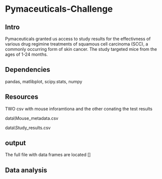 # Pymaceuticals-Challenge
## Intro

Pymaceuticals granted us access to study results for the effectivness of various drug regimine treatments of squamous cell carcinoma (SCC), a commonly occurring form of skin cancer. The study targeted mice from the ages of 1-24 months. 

## Dependencies 

pandas, matlibplot, scipy.stats, numpy

## Resources 
TWO csv with mouse inforamtiona and the other conating the test results

data\Mouse_metadata.csv

data\Study_results.csv
## output 
The full file with data frames are located 
[] 

## Data analysis
